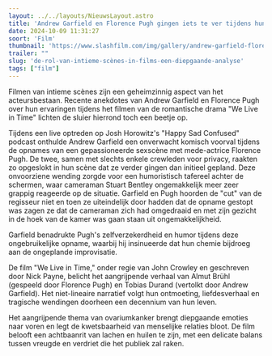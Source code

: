 ```yaml
---
layout: ../../layouts/NieuwsLayout.astro
title: 'Andrew Garfield en Florence Pugh gingen iets te ver tijdens hun sexscene'
date: 2024-10-09 11:31:27
soort: 'Film'
thumbnail: 'https://www.slashfilm.com/img/gallery/andrew-garfield-florence-pugh-got-a-bit-carried-away-with-one-we-live-in-time-sex-scene/intro-1728335913.jpg'
trailer: ""
slug: 'de-rol-van-intieme-scènes-in-films-een-diepgaande-analyse'
tags: ["film"]
---
```


Filmen van intieme scènes zijn een geheimzinnig aspect van het acteursbestaan. Recente anekdotes van Andrew Garfield en Florence Pugh over hun ervaringen tijdens het filmen van de romantische drama "We Live in Time" lichten de sluier hierrond toch een beetje op.

Tijdens een live optreden op Josh Horowitz's "Happy Sad Confused" podcast onthulde Andrew Garfield een onverwacht komisch voorval tijdens de opnames van een gepassioneerde sexscène met mede-actrice Florence Pugh. De twee, samen met slechts enkele crewleden voor privacy, raakten zo opgeslokt in hun scène dat ze verder gingen dan initieel gepland. Deze onvoorziene wending zorgde voor een humoristisch tafereel achter de schermen, waar cameraman Stuart Bentley ongemakkelijk meer zeer grappig reageerde op de situatie. Garfield en Pugh hoorden de "cut" van de regisseur niet en toen ze uiteindelijk door hadden dat de opname gestopt was zagen ze dat de cameraman zich had omgedraaid en met zijn gezicht in de hoek van de kamer was gaan staan uit ongemakkelijkheid.

Garfield benadrukte Pugh's zelfverzekerdheid en humor tijdens deze ongebruikelijke opname, waarbij hij insinueerde dat hun chemie bijdroeg aan de ongeplande improvisatie. 

De film "We Live in Time," onder regie van John Crowley en geschreven door Nick Payne, belicht het aangrijpende verhaal van Almut Brühl (gespeeld door Florence Pugh) en Tobias Durand (vertolkt door Andrew Garfield). Het niet-lineaire narratief volgt hun ontmoeting, liefdesverhaal en tragische wendingen doorheen een decennium van hun leven.

Het aangrijpende thema van ovariumkanker brengt diepgaande emoties naar voren en legt de kwetsbaarheid van menselijke relaties bloot. De film belooft een achtbaanrit van lachen en huilen te zijn, met een delicate balans tussen vreugde en verdriet die het publiek zal raken.

